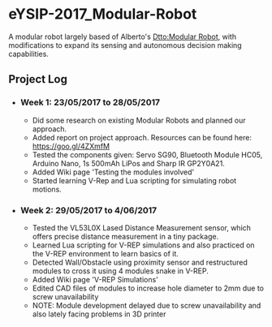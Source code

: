 # eYSIP-2017_Modular-Robot
A modular robot largely based of Alberto's [Dtto:Modular Robot](https://hackaday.io/project/9976-dtto-explorer-modular-robot), with modifications to expand its sensing and autonomous decision making capabilities. 
## Project Log
* ### Week 1: 23/05/2017 to 28/05/2017
     - Did some research on existing Modular Robots and planned our approach.
     - Added report on project approach. Resources can be found here: https://goo.gl/4ZXmfM
     - Tested the components given: Servo SG90, Bluetooth Module HC05, Arduino Nano, 1s 500mAh LiPos and Sharp IR GP2Y0A21.
     - Added Wiki page 'Testing the modules involved'
     - Started learning V-Rep and Lua scripting for simulating robot motions. 
* ### Week 2: 29/05/2017 to 4/06/2017
     - Tested the VL53L0X Lased Distance Measurement sensor, which offers precise distance measurement in a tiny package.
	 - Learned Lua scripting for V-REP simulations and also practiced on the V-REP environment to learn basics of it.
     - Detected Wall/Obstacle using proximity sensor and restructured modules to cross it using 4 modules snake in V-REP.
	 - Added Wiki page 'V-REP Simulations'
	 - Edited CAD files of modules to increase hole diameter to 2mm due to screw unavailability
	 - NOTE: Module development delayed due to screw unavailability and also lately facing problems in 3D printer
 
 
